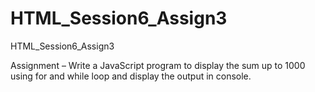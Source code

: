 # HTML_Session6_Assign3
HTML_Session6_Assign3

Assignment – Write a JavaScript program to display the sum up to 1000 using for and while loop and display the output in console.

